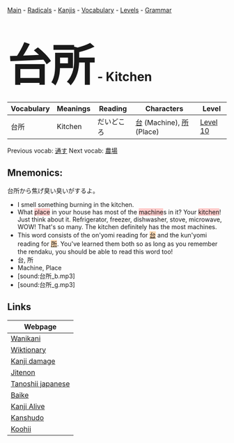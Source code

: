 <style> bigfont {font-size: 100px}</style>
[Main](../README.md) -
[Radicals](../radicals.md) -
[Kanjis](../kanjis.md) -
[Vocabulary](../vocabulary.md) -
[Levels](../levels.md) -
[Grammar](../grammar.md)
# <bigfont> 台所</bigfont> - Kitchen 

| Vocabulary | Meanings | Reading | Characters | Level |
| --- | --- | --- | --- | --- |
| 台所 | Kitchen | だいどころ |  [台](../kanjis/台.md) (Machine), [所](../kanjis/所.md) (Place) | [Level 10](../levels/wk_level10.md) |

Previous vocab: [通す](通す.md) Next vocab: [農場](農場.md) 

## Mnemonics:
台所から焦げ臭い臭いがするよ。
* I smell something burning in the kitchen.
* What <span style="background-color:#ffcccb"> place</span> in your house has most of the <span style="background-color:#ffcccb"> machine</span>s in it? Your <span style="background-color:#ffcccb"> kitchen</span>! Just think about it. Refrigerator, freezer, dishwasher, stove, microwave, WOW! That's so many. The kitchen definitely has the most machines.
* This word consists of the on'yomi reading for <span style="background-color:#fed8b1"> [台](https://jisho.org/search/台)</span> and the kun'yomi reading for <span style="background-color:#fed8b1"> [所](https://jisho.org/search/所)</span>. You've learned them both so as long as you remember the rendaku, you should be able to read this word too!
* 台, 所
* Machine, Place
* [sound:台所_b.mp3]
* [sound:台所_g.mp3]


## Links 

| Webpage |
| --- |
| [Wanikani          ](https://www.wanikani.com/kanji/台所) |
| [Wiktionary        ](https://en.wiktionary.org/wiki/台所) |
| [Kanji damage      ](http://www.kanjidamage.com/kanji/search?utf8=✓&q=台所) |
| [Jitenon           ](https://jitenon.com/kanji/台所) |
| [Tanoshii japanese ](https://www.tanoshiijapanese.com/dictionary/kanji.cfm?k=台所) |
| [Baike             ](https://baike.baidu.com/item/台所) |
| [Kanji Alive       ](https://app.kanjialive.com/台所) |
| [Kanshudo          ](https://www.kanshudo.com/searchmn?q=台所) |
| [Koohii            ](https://kanji.koohii.com/study/kanji/台所) |
